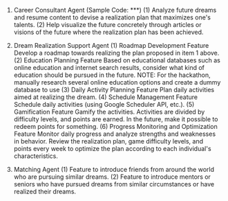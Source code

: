 1. Career Consultant Agent (Sample Code: ***)
 (1) Analyze future dreams and resume content to devise a realization plan that maximizes one's talents.
 (2) Help visualize the future concretely through articles or visions of the future where the realization plan has been achieved.

2. Dream Realization Support Agent
 (1) Roadmap Development Feature
     Develop a roadmap towards realizing the plan proposed in item 1 above.
 (2) Education Planning Feature
     Based on educational databases such as online education and internet search results, consider what kind of education should be pursued in the future.
     NOTE: For the hackathon, manually research several online education options and create a dummy database to use
 (3) Daily Activity Planning Feature
     Plan daily activities aimed at realizing the dream.
 (4) Schedule Management Feature
     Schedule daily activities (using Google Scheduler API, etc.).
 (5) Gamification Feature
     Gamify the activities. Activities are divided by difficulty levels, and points are earned. In the future, make it possible to redeem points for something.
 (6) Progress Monitoring and Optimization Feature
     Monitor daily progress and analyze strengths and weaknesses in behavior. Review the realization plan, game difficulty levels, and points every week to optimize the plan according to each individual's characteristics.

3. Matching Agent
 (1) Feature to introduce friends from around the world who are pursuing similar dreams.
 (2) Feature to introduce mentors or seniors who have pursued dreams from similar circumstances or have realized their dreams.